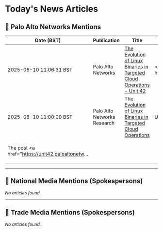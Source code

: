 # Today's News Articles

## 📌 Palo Alto Networks Mentions

| Date (BST) | Publication | Title | Summary |
|------------|-------------|-------|---------|
| 2025-06-10 11:06:31 BST | Palo Alto Networks | [The Evolution of Linux Binaries in Targeted Cloud Operations - Unit 42](https://news.google.com/rss/articles/CBMid0FVX3lxTE9yRkVONkwyencwOXppMVFtaDltXzJDVEFua3lsM3czY2ZnR1UzNFU2Y0tjZFNfOU8xR0xzQS0wRWk4M1FneFFtd0daYkRSMmlpeHkzTzZGNFh3d2Mzdmw2MjFqTWMzWWlBLVR5b3hCOWJLOVcxU0J3?oc=5) | <a href="https://news.google.com/rss/articles/CBMid0FVX3lxTE9yRkVONkwyencwOXppMVFtaDltXzJDVEFua3lsM3czY2ZnR1UzNFU2Y0tjZFNfOU8xR0xzQS0wRWk4M1FneFFtd0daYkRSMmlpeHkzTzZGNFh3d2Mzdmw2MjFqTWMzWWlBLVR5b3hCOW... |
| 2025-06-10 11:00:00 BST | Palo Alto Networks Research | [The Evolution of Linux Binaries in Targeted Cloud Operations](https://unit42.paloaltonetworks.com/elf-based-malware-targets-cloud/) | <p>Using data from machine learning tools, we predict a surge in cloud attacks leveraging reworked Linux Executable and Linkage Format (ELF) files.</p>
<p>The post <a href="https://unit42.paloaltonetw... |

---
## 📰 National Media Mentions (Spokespersons)

_No articles found._

---
## 📘 Trade Media Mentions (Spokespersons)

_No articles found._
